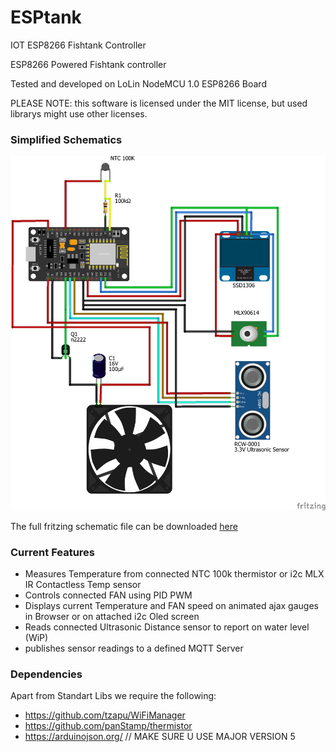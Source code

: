 # ESPtank
IOT ESP8266 Fishtank Controller

ESP8266 Powered Fishtank controller

Tested and developed on LoLin NodeMCU 1.0 ESP8266 Board

PLEASE NOTE: this software is licensed under the MIT license, but used librarys might use other licenses.

### Simplified Schematics

![alt text](https://raw.githubusercontent.com/psych0d0g/ESP8266_FishTank/master/schematics/ESP8266_FishTank.png "Simplified Schematics")

The full fritzing schematic file can be downloaded [here](https://raw.githubusercontent.com/psych0d0g/ESP8266_FishTank/master/schematics/ESP8266_FishTank.fzz)

### Current Features

* Measures Temperature from connected NTC 100k thermistor or i2c MLX IR Contactless Temp sensor
* Controls connected FAN using PID PWM
* Displays current Temperature and FAN speed on animated ajax gauges in Browser or on attached i2c Oled screen
* Reads connected Ultrasonic Distance sensor to report on water level (WiP)
* publishes sensor readings to a defined MQTT Server

### Dependencies

Apart from Standart Libs we require the following:

 *   https://github.com/tzapu/WiFiManager
 *   https://github.com/panStamp/thermistor
 *   https://arduinojson.org/ // MAKE SURE U USE MAJOR VERSION 5
